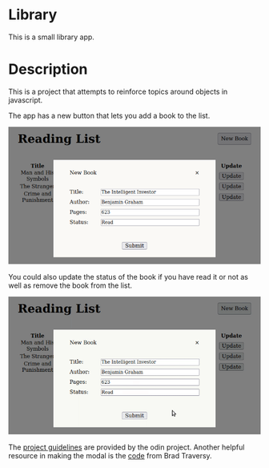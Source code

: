 # Library
This is a small library app.
# Description
This is a project that attempts to reinforce topics around objects in javascript. 

The app has a new button that lets you add a book to the list.

![New book screenchot](lib-new-book.png)

You could also update the status of the book if you have read it or not as well as remove the book from the list.

![Remove and update functionality gif](lib-function.gif)

The [project guidelines](https://www.theodinproject.com/paths/full-stack-javascript/courses/javascript/lessons/library) are provided by the odin project. Another helpful resource in making the modal is the [code](https://codepen.io/bradtraversy/pen/zEOrPp) from Brad Traversy.
